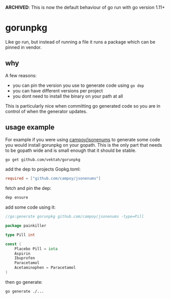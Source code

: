 **ARCHIVED**: This is now the default behaviour of go run with go version 1.11+

# gorunpkg

Like go run, but instead of running a file it runs a package which can be pinned in vendor.

## why

A few reasons:

- you can pin the version you use to generate code using `go dep`
- you can have different versions per project
- you dont need to install the binary on your path at all

This is particularly nice when committing go generated code so you are in control of when the generator updates.

## usage example

For example if you were using [campoy/jsonenums](http://github.com/campoy/jsonenums) to generate some code you would
install gorunpkg on your gopath. This is the only part that needs to be gopath wide and is small enough that it should be stable.

```bash
go get github.com/vektah/gorunpkg
```

add the dep to projects Gopkg.toml:

```toml
required = ["github.com/campoy/jsonenums"]
```

fetch and pin the dep:

```bash
dep ensure
```

add some code using it:

```go
//go:generate gorunpkg github.com/campoy/jsonenums -type=Pill

package painkiller

type Pill int

const (
	Placebo Pill = iota
	Aspirin
	Ibuprofen
	Paracetamol
	Acetaminophen = Paracetamol
)
```

then go generate:

```bash
go generate ./...
```
